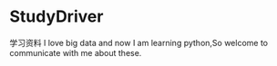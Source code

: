 # StudyDriver
学习资料
I love big data and now I am learning python,So welcome to communicate with me about these.
